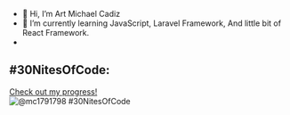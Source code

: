 - 👋 Hi, I’m Art Michael Cadiz
- 🌱 I’m currently learning JavaScript, Laravel Framework, And little bit of React Framework.
- 
  

<!---
lvl100boss/lvl100boss is a ✨ special ✨ repository because its `README.md` (this file) appears on your GitHub profile.
You can click the Preview link to take a look at your changes.
--->
## #30NitesOfCode:
  [Check out my progress!](https://www.codedex.io/@mc1791798/30-nites-of-code)  
  ![@mc1791798 #30NitesOfCode](https://www.codedex.io/api/petStatus?user=mc1791798)
